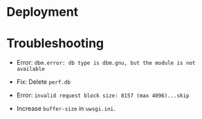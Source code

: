 # Deployment

# Troubleshooting

- Error: `dbm.error: db type is dbm.gnu, but the module is not available`
- Fix: Delete `perf.db`

- Error: `invalid request block size: 8157 (max 4096)...skip`
- Increase `buffer-size` in `uwsgi.ini`.

